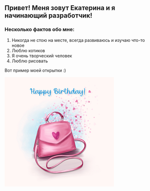 ## Привет! Меня зовут Екатерина и я начинающий разработчик!

### Несколько фактов обо мне:

1. Никогда не стою на месте, всегда развиваюсь и изучаю что-то новое
2. Люблю котиков
3. Я очень творческий человек
4. Люблю рисовать

Вот пример моей открытки :)

![](img/Postcard.png)